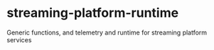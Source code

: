 # streaming-platform-runtime
Generic functions, and telemetry and runtime for streaming platform services
